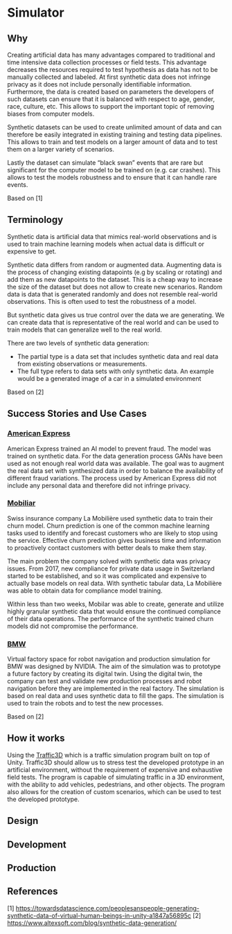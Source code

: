 # Simulator
## Why
Creating artificial data has many advantages compared to traditional and time intensive data collection processes or field tests. This advantage decreases the resources required to test hypothesis as data has not to be manually collected and labeled. At first synthetic data does not infringe privacy as it does not include personally identifiable information. Furthermore, the data is created based on parameters the developers of such datasets can ensure that it is balanced with respect to age, gender, race, culture, etc. This allows to support the important topic of removing biases from computer models.

Synthetic datasets can be used to create unlimited amount of data and can therefore be easily integrated in existing training and testing data pipelines. This allows to train and test models on a larger amount of data and to test them on a larger variety of scenarios.

Lastly the dataset can simulate “black swan” events that are rare but significant for the computer model to be trained on (e.g. car crashes). This allows to test the models robustness and to ensure that it can handle rare events.

Based on [1]

## Terminology
Synthetic data is artificial data that mimics real-world observations and is used to train machine learning models when actual data is difficult or expensive to get.

Synthetic data differs from random or augmented data. Augmenting data is the process of changing existing datapoints (e.g by scaling or rotating) and add them as new datapoints to the dataset. This is a cheap way to increase the size of the dataset but does not allow to create new scenarios. Random data is data that is generated randomly and does not resemble real-world observations. This is often used to test the robustness of a model.

But synthetic data gives us true control over the data we are generating. We can create data that is representative of the real world and can be used to train models that can generalize well to the real world.

There are two levels of synthetic data generation:
- The partial type is a data set that includes synthetic data and real data from existing observations or measurements.
- The full type refers to data sets with only synthetic data. An example would be a generated image of a car in a simulated environment

Based on [2]

## Success Stories and Use Cases
### [American Express](https://www.bangkokpost.com/business/2158831/fake-it-to-make-it-companies-beef-up-ai-models-with-synthetic-data)
American Express trained an AI model to prevent fraud. The model was trained on synthetic data. For the data generation process GANs have been used as not enough real world data was available. The goal was to augment the real data set with synthesized data in order to balance the availability of different fraud variations. The process used by American Express did not include any personal data and therefore did not infringe privacy.

### [Mobiliar](https://f.hubspotusercontent10.net/hubfs/3832818/Resources/case_studies/CS_Mobiliere_x_Statice.pdf?hsCtaTracking=de21e86a-a06f-4e3a-b218-015159730149%257C471d7f33-9783-4c15-9607-b2c6fc0ecb3a)
Swiss insurance company La Mobilière used synthetic data to train their churn model. Churn prediction is one of the common machine learning tasks used to identify and forecast customers who are likely to stop using the service. Effective churn prediction gives business time and information to proactively contact customers with better deals to make them stay.

The main problem the company solved with synthetic data was privacy issues. From 2017, new compliance for private data usage in Switzerland started to be established, and so it was complicated and expensive to actually base models on real data. With synthetic tabular data, La Mobilière was able to obtain data for compliance model training.

Within less than two weeks, Mobilar was able to create, generate and utilize highly granular synthetic data that would ensure the continued compliance of their data operations. The performance of the synthetic trained churn models did not compromise the performance.

### [BMW](https://blogs.nvidia.com/blog/2021/04/13/nvidia-bmw-factory-future/)
Virtual factory space for robot navigation and production simulation for BMW was designed by NVIDIA. The aim of the simulation was to prototype a future factory by creating its digital twin. Using the digital twin, the company can test and validate new production processes and robot navigation before they are implemented in the real factory. The simulation is based on real data and uses synthetic data to fill the gaps. The simulation is used to train the robots and to test the new processes.

Based on [2]

## How it works
Using the [Traffic3D](https://traffic3d.org/) which is a traffic simulation program built on top of Unity. Traffic3D should allow us to stress test the developed prototype in an artificial environment, without the requirement of expensive and exhaustive field tests. The program is capable of simulating traffic in a 3D environment, with the ability to add vehicles, pedestrians, and other objects. The program also allows for the creation of custom scenarios, which can be used to test the developed prototype.

## Design

## Development

## Production

## References
[1] https://towardsdatascience.com/peoplesanspeople-generating-synthetic-data-of-virtual-human-beings-in-unity-a1847a56895c
[2] https://www.altexsoft.com/blog/synthetic-data-generation/
